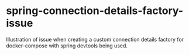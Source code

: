 # spring-connection-details-factory-issue
Illustration of issue when creating a custom connection details factory for docker-compose with spring devtools being used.
